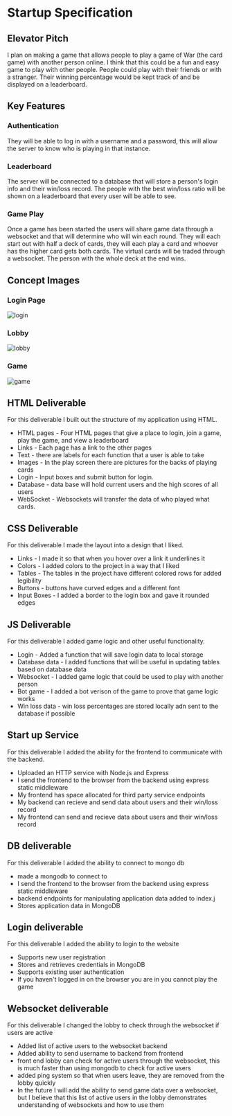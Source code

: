 # Startup Specification

## Elevator Pitch
I plan on making a game that allows people to play a game of War (the card game) with another person online. I think that this could be a fun and easy game to play with other people. People could play with their friends or with a stranger. Their winning percentage would be kept track of and be displayed on a leaderboard. 

## Key Features

### Authentication
They will be able to log in with a username and a password, this will allow the server to know who is playing in that instance. 

### Leaderboard
The server will be connected to a database that will store a person's login info and their win/loss record. The people with the best win/loss ratio will be shown on a leaderboard that every user will be able to see.

### Game Play
Once a game has been started the users will share game data through a websocket and that will determine who will win each round. They will each start out with half a deck of cards, they will each play a card and whoever has the higher card gets both cards. The virtual cards will be traded through a websocket. The person with the whole deck at the end wins. 


## Concept Images
### Login Page
![login](https://github.com/ninjaluke45/startup/assets/97245977/7cacb46d-74b3-43f4-aa5a-49c19d151a45)
### Lobby
![lobby](https://github.com/ninjaluke45/startup/assets/97245977/7e0c1dab-c761-48b6-a6d0-4741e94bfd54)
### Game
![game](https://github.com/ninjaluke45/startup/assets/97245977/cc74b532-490a-492e-8b1c-110516c594e4)

## HTML Deliverable
For this deliverable I built out the structure of my application using HTML.

<ul>
  <li>HTML pages - Four HTML pages that give a place to login, join a game, play the game, and view a leaderboard</li>
  <li>Links - Each page has a link to the other pages</li>
  
  <li>Text - there are labels for each function that a user is able to take</li>
  <li>Images - In the play screen there are pictures for the backs of playing cards</li>
  <li>Login - Input boxes and submit button for login.</li>
  <li>Database - data base will hold current users and the high scores of all users</li>
  <li>WebSocket - Websockets will transfer the data of who played what cards. </li>
</ul>

## CSS Deliverable
For this deliverable I made the layout into a design that I liked.

<ul>
  <li>Links - I made it so that when you hover over a link it underlines it</li>
  <li>Colors - I added colors to the project in a way that I liked</li>
  <li>Tables - The tables in the project have different colored rows for added legibility</li>
  <li>Buttons - buttons have curved edges and a different font</li>
  <li>Input Boxes - I added a border to the login box and gave it rounded edges</li>
  
</ul>

## JS Deliverable
For this deliverable I added game logic and other useful functionality.

<ul>
  <li>Login - Added a function that will save login data to local storage</li>
  <li>Database data - I added functions that will be useful in updating tables based on database data</li>
  <li>Websocket - I added game logic that could be used to play with another person</li>
  <li>Bot game - I added a bot verison of the game to prove that game logic works</li>
  <li>Win loss data - win loss percentages are stored locally adn sent to the database if possible</li>
  
</ul>

## Start up Service
For this deliverable I added the ability for the frontend to communicate with the backend.

<ul>

  <li>Uploaded an HTTP service with Node.js and Express</li>
  <li>I send the frontend to the browser from the backend using express static middleware</li>
  <li>My frontend has space allocated for third party service endpoints</li>
  <li>My backend can recieve and send data about users and their win/loss record</li>
  <li>My frontend can send and recieve data about users and their win/loss record</li>
  
</ul>

## DB deliverable
For this deliverable I added the ability to connect to mongo db

<ul>

  <li>made a mongodb to connect to</li>
  <li>I send the frontend to the browser from the backend using express static middleware</li>
  <li>backend endpoints for manipulating application data added to index.j</li>
  <li>Stores application data in MongoDB</li>

</ul>


## Login deliverable
For this deliverable I added the ability to login to the website

<ul>

  <li>Supports new user registration</li>
  <li>Stores and retrieves credentials in MongoDB</li>
  <li>Supports existing user authentication</li>
  <li>If you haven't logged in on the browser you are in you cannot play the game</li>

</ul>

## Websocket deliverable
For this deliverable I changed the lobby to check through the websocket if users are active
<ul>

  <li>Added list of active users to the websocket backend</li>
  <li>Added ability to send username to backend from frontend</li>
  <li>front end lobby can check for active users through the websocket, this is much faster than using mongodb to check for active users</li>
  <li>added ping system so that when users leave, they are removed from the lobby quickly</li>
  <li>In the future I will add the ability to send game data over a websocket, but I believe that this list of active users in the lobby demonstrates understanding of websockets and how to use them</li>

</ul>













